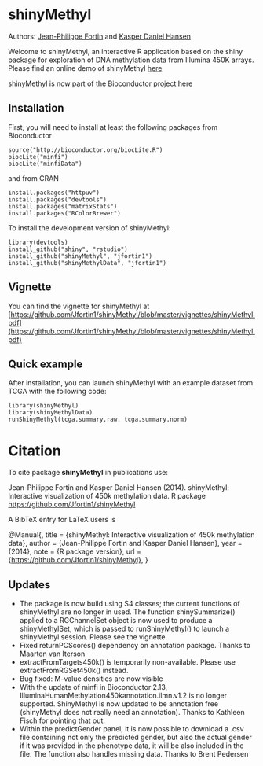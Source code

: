 shinyMethyl
===========

Authors: [Jean-Philippe Fortin](mailto:zerbino@ebi.ac.uk) and [Kasper Daniel Hansen](mailto:khansen@jhsph.edu)

Welcome to shinyMethyl, an interactive R application based on the shiny package for exploration of DNA methylation data from Illumina 450K arrays. Please find an online demo of shinyMethyl [here](http://spark.rstudio.com/jfortin/shinyMethyl/)

shinyMethyl is now part of the Bioconductor project [here](http://www.bioconductor.org/packages/devel/bioc/html/shinyMethyl.html)

Installation
------------
First, you will need to install at least the following packages from Bioconductor

```{r}
source("http://bioconductor.org/biocLite.R")
biocLite("minfi")
biocLite("minfiData")
```
and from CRAN
```{r}
install.packages("httpuv")
install.packages("devtools")
install.packages("matrixStats")
install.packages("RColorBrewer")
```
To install the development version of shinyMethyl:
```{r}
library(devtools)
install_github("shiny", "rstudio")
install_github("shinyMethyl", "jfortin1")
install_github("shinyMethylData", "jfortin1")
```

Vignette
------------
You can find the vignette for shinyMethyl at [https://github.com/Jfortin1/shinyMethyl/blob/master/vignettes/shinyMethyl.pdf](https://github.com/Jfortin1/shinyMethyl/blob/master/vignettes/shinyMethyl.pdf)

Quick example
------------
After installation, you can launch shinyMethyl with an example dataset from TCGA with the following code:
```{r}
library(shinyMethyl)
library(shinyMethylData)
runShinyMethyl(tcga.summary.raw, tcga.summary.norm)
```

# Citation


To cite package __shinyMethyl__ in publications use:

Jean-Philippe Fortin and Kasper Daniel Hansen (2014). shinyMethyl: 
Interactive visualization of 450k methylation data. R package 
https://github.com/Jfortin1/shinyMethyl

A BibTeX entry for LaTeX users is

@Manual{,
    title = {shinyMethyl: 
Interactive visualization of 450k methylation data},
    author = {Jean-Philippe Fortin and Kasper Daniel Hansen},
    year = {2014},
    note = {R package version},
    url = {https://github.com/Jfortin1/shinyMethyl},
}

Updates
------------

- The package is now build using S4 classes; the current functions of shinyMethyl are no longer in used. The function shinySummarize() applied to a RGChannelSet object is now used to produce a shinyMethylSet, which is passed to runShinyMethyl() to launch a shinyMethyl session. Please see the vignette.
- Fixed returnPCScores() dependency on annotation package. Thanks to Maarten van Iterson 
- extractFromTargets450k() is temporarily non-available. Please use extractFromRGSet450k() instead. 
- Bug fixed: M-value densities are now visible
- With the update of minfi in Bioconductor 2.13, IlluminaHumanMethylation450kannotation.ilmn.v1.2 is no longer supported. ShinyMethyl is now updated to be annotation free (shinyMethyl does not really need an annotation). Thanks to Kathleen Fisch for pointing that out.
- Within the predictGender panel, it is now possible to download a .csv file containing not only the predicted gender, but also the actual gender if it was provided in the phenotype data, it will be also included in the file. The function also handles missing data. Thanks to Brent Pedersen


